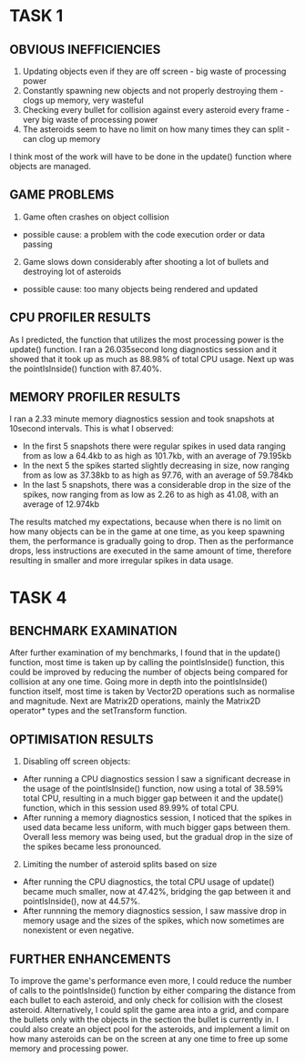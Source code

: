 # TASK 1

## OBVIOUS INEFFICIENCIES
1. Updating objects even if they are off screen - big waste of processing power
2. Constantly spawning new objects and not properly destroying them - clogs up memory, very wasteful
3. Checking every bullet for collision against every asteroid every frame - very big waste of processing power
4. The asteroids seem to have no limit on how many times they can split - can clog up memory

I think most of the work will have to be done in the update() function where objects are managed.

## GAME PROBLEMS
1. Game often crashes on object collision 
- possible cause: a problem with the code execution order or data passing
2. Game slows down considerably after shooting a lot of bullets and destroying  lot of asteroids
- possible cause: too many objects being rendered and updated

## CPU PROFILER RESULTS
As I predicted, the function that utilizes the most processing power is the update() function.
I ran a 26.035second long diagnostics session and it showed that it took up as much as 88.98% of total CPU usage.
Next up was the pointIsInside() function with 87.40%.

## MEMORY PROFILER RESULTS
I ran a 2.33 minute memory diagnostics session and took snapshots at 10second intervals.
This is what I observed:
- In the first 5 snapshots there were  regular spikes in used data ranging from as low a 64.4kb to as high as 101.7kb, with an average of 79.195kb
- In the next 5 the spikes started slightly decreasing in size, now ranging from as low as 37.38kb to as high as 97.76, with an average of 59.784kb
- In the last 5 snapshots, there was a considerable drop in the size of the spikes, now ranging from as low as 2.26 to as high as 41.08, with an average of 12.974kb

The results matched my expectations, because when there is no limit on how many objects can be in the game at one time, as you keep spawning them, the performance is gradually going to drop.
Then as the performance drops, less instructions are executed in the same amount of time, therefore resulting in smaller and more irregular spikes in data usage.

# TASK 4

## BENCHMARK EXAMINATION
After further examination of my benchmarks, I found that in the update() function, most time is taken up by calling the pointIsInside() function,
this could be improved by reducing the number of objects being compared for collision at any one time.
Going more in depth into the pointIsInside() function itself, most time is taken by Vector2D operations such as normalise and magnitude.
Next are Matrix2D operations, mainly the Matrix2D operator* types and the setTransform function. 

## OPTIMISATION RESULTS
1. Disabling off screen objects:
- After running a CPU diagnostics session I saw a significant decrease in the usage of the pointIsInside() function, now using a total of 38.59% total CPU, resulting
in a much bigger gap between it and the update() function, which in this session used 89.99% of total CPU.
- After running a memory diagnostics session, I noticed that the spikes in used data became less uniform, with much bigger gaps between them. Overall less memory was being used, but the
gradual drop in the size of the spikes became less pronounced.

2. Limiting the number of asteroid splits based on size
- After running the CPU diagnostics, the total CPU usage of update() became much smaller, now at 47.42%, bridging the gap between it and pointIsInside(), now at 44.57%.
- After runnning the memory diagnostics session, I saw  massive drop in memory usage and the sizes of the spikes, which now sometimes are nonexistent or even negative.

## FURTHER ENHANCEMENTS
To improve the game's performance even more, I could reduce the number of calls to the pointIsInside() function by either comparing the distance from each bullet to each asteroid,
and only check for collision with the closest asteroid. Alternatively, I could split the game area into a grid, and compare the bullets only with the objects in the section the bullet is currently in.
I could also create an object pool for the asteroids, and implement a limit on how many asteroids can be on the screen at any one time to free up some memory and processing power.
